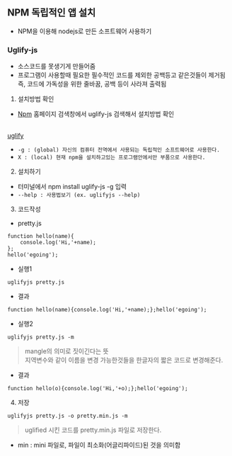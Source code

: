 ## NPM 독립적인 앱 설치
- NPM을 이용해 nodejs로 만든 소프트웨어 사용하기

### Uglify-js
- 소스코드를 못생기게 만들어줌
- 프로그램이 사용할때 필요한 필수적인 코드를 제외한 공백등고 같은것들이 제거됨<br/>즉, 코드에 가독성을 위한 줄바꿈, 공백 등이 사라져 출력됨

1. 설치방법 확인
- [Npm](https://www.npmjs.com/) 홈페이지 검색창에서 uglify-js 검색해서 설치방법 확인

<br/>[uglify](img/node08.png)<br/>
- `-g : (global) 자신의 컴퓨터 전역에서 사용되는 독립적인 소프트웨어로 사용한다.`
- `X : (local) 현재 npm을 설치하고있는 프로그램안에서만 부품으로 사용한다.`

2. 설치하기
- 터미널에서 npm install uglify-js -g 입력
- `--help : 사용법보기 (ex. uglifyjs --help)`

3. 코드작성
- pretty.js
```
function hello(name){
	console.log('Hi,'+name);
};
hello('egoing');
```
- 실행1
```
uglifyjs pretty.js
```
- 결과
```
function hello(name){console.log('Hi,'+name);};hello('egoing');
```
- 실행2
```
uglifyjs pretty.js -m
```
> mangle의 의미로 짓이긴다는 뜻<br/>지역변수와 같이 이름을 변경 가능한것들을 한글자의 짧은 코드로 변경해준다.
- 결과
```
function hello(o){console.log('Hi,'+o);};hello('egoing');
```

4. 저장
```
uglifyjs pretty.js -o pretty.min.js -m
```
> uglified 시킨 코드를 pretty.min.js 파일로 저장한다.
- min : mini 파일로, 파일이 최소화(어글리파이드)된 것을 의미함
